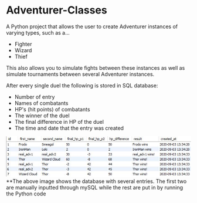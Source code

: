 # Adventurer-Classes
A Python project that allows the user to create Adventurer instances of varying types, such as a...
- Fighter
- Wizard 
- Thief

This also allows you to simulate fights between these instances as well as simulate tournaments between several Adventurer instances.

After every single duel the following is stored in SQL database:
- Number of entry
- Names of combatants
- HP's (hit points) of combatants
- The winner of the duel
- The final difference in HP of the duel
- The time and date that the entry was created

![](Images/SQLDatabaseWithResults.JPG)
**The above image shows the database with several entries. The first two are manually inputted through mySQL while the rest are put in by running the Python code
